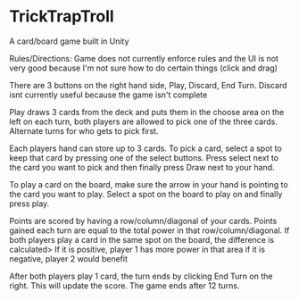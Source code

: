 # TrickTrapTroll
A card/board game built in Unity 


Rules/Directions:
Game does not currently enforce rules and the UI is not very good because I'm not sure how to do certain things (click and drag)

There are 3 buttons on the right hand side, Play, Discard, End Turn. Discard isnt currently useful because the game isn't complete

Play draws 3 cards from the deck and puts them in the choose area on the left
on each turn, both players are allowed to pick one of the three cards. Alternate turns for who gets to pick first.

Each players  hand can store up to 3 cards. To pick a card, select a spot to keep that card by pressing one of the select buttons. 
Press select  next to the card you want to pick and then finally press Draw next to your hand.

To play a card on the board, make sure the arrow in your hand is pointing to the card you want to play. Select a spot on the board to play on and finally press play.

Points are scored by having a row/column/diagonal of your cards. Points gained each turn are equal to the total power in that row/column/diagonal.
If both players play a card in the same spot on the board, the difference is calculated> If it is positive, player 1 has more power in that area if it is negative, player 2 would benefit

After both players play 1 card, the turn ends by clicking End Turn on the right. This will update the score. The game ends after 12 turns.
